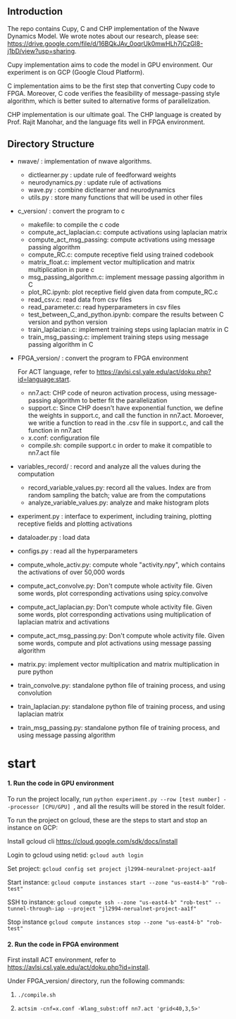 ## Introduction

The repo contains Cupy, C and CHP implementation of the Nwave Dynamics Model. We wrote notes about our research, please see: https://drive.google.com/file/d/16BQkJAv_0oqrUk0mwHLh7jCzGl8-j1bD/view?usp=sharing.

Cupy implementation aims to code the model in GPU environment. Our experiment is on GCP (Google Cloud Platform).

C implementation aims to be the first step that converting Cupy code to FPGA. Moreover, C code verifies the feasibility of message-passing style algorithm, which is better suited to alternative forms of parallelization.

CHP implementation is our ultimate goal. The CHP language is created by Prof. Rajit Manohar, and the language fits well in FPGA environment. 

## Directory Structure
- nwave/ : implementation of nwave algorithms.
    - dictlearner.py :  update rule of feedforward weights
    - neurodynamics.py : update rule of activations
    - wave.py : combine dictlearner and neurodynamics
    - utils.py : store many functions that will be used in other files

- c_version/ : convert the program to c
  
    - makefile: to compile the c code
    - compute_act_laplacian.c: compute activations using laplacian matrix
    - compute_act_msg_passing: compute activations using  message passing algorithm
    - compute_RC.c: compute receptive field using trained codebook
    - matrix_float.c: implement vector multiplication and matrix multiplication in pure c
    - msg_passing_algorithm.c: implement message passing algorithm in C
    - plot_RC.ipynb: plot receptive field given data from compute_RC.c 
    - read_csv.c: read data from csv files
    - read_parameter.c: read hyperparameters in csv files
    - test_between_C_and_python.ipynb: compare the results between C version and python version
    - train_laplacian.c: implement training steps using laplacian matrix in C
    - train_msg_passing.c: implement training steps using message passing algorithm in C
    
- FPGA_version/ : convert the program to FPGA environment

    For ACT language, refer to https://avlsi.csl.yale.edu/act/doku.php?id=language:start.
    - nn7.act: CHP code of neuron activation process, using message-passing algorithm to better fit the parallelization
    - support.c: Since CHP doesn't have exponential function, we define the weights in support.c, and call the function in nn7.act. Moroever, we writie a function to read in the .csv file in support.c, and call the function in nn7.act
    - x.conf: configuration file
    - compile.sh: compile support.c in order to make it compatible to nn7.act file
    
- variables_record/ : record and analyze all the values during the computation
    - record_variable_values.py: record all the values. Index are from random sampling the batch; value are from the computations
    - analyze_variable_values.py: analyze and make histogram plots

- experiment.py : interface to experiment, including training, plotting receptive fields and plotting activations

- dataloader.py : load data 

- configs.py : read all the hyperparameters

- compute_whole_activ.py: compute whole "activity.npy", which contains the activations of over 50,000 words

- compute_act_convolve.py: Don't compute whole activity file. Given some words, plot corresponding activations using spicy.convolve

- compute_act_laplacian.py: Don't compute whole activity file. Given some words, plot corresponding activations using multiplication of laplacian matrix and activations

- compute_act_msg_passing.py: Don't compute whole activity file. Given some words, compute and plot activations using message passing algorithm

- matrix.py: implement vector multiplication and matrix multiplication in pure python

- train_convolve.py: standalone python file of training process, and using convolution

- train_laplacian.py: standalone python file of training process, and using laplacian matrix

- train_msg_passing.py: standalone python file of training process, and using message passing algorithm

# start 

#### 1. Run the code in GPU environment

To run the project locally, run `python experiment.py --row [test number] --processor [CPU/GPU] `, and all the results will be stored in the result folder.

To run the project on gcloud, these are the steps to start and stop an instance on GCP:

Install gcloud cli
  https://cloud.google.com/sdk/docs/install

Login to gcloud using netid:
  `gcloud auth login`

Set project:
  `gcloud config set project jl2994-neuralnet-project-aa1f`

Start instance:
  `gcloud compute instances start --zone "us-east4-b" "rob-test"`

SSH to instance:
  `gcloud compute ssh --zone "us-east4-b" "rob-test" --tunnel-through-iap --project "jl2994-nerualnet-project-aa1f"`

Stop instance
  `gcloud compute instances stop --zone "us-east4-b" "rob-test"`

#### 2. Run the code in FPGA environment

First install ACT environment, refer to https://avlsi.csl.yale.edu/act/doku.php?id=install.

Under FPGA_version/ directory, run the following commands:

1. `./compile.sh`

2. `actsim -cnf=x.conf -Wlang_subst:off nn7.act 'grid<40,3,5>'`

   